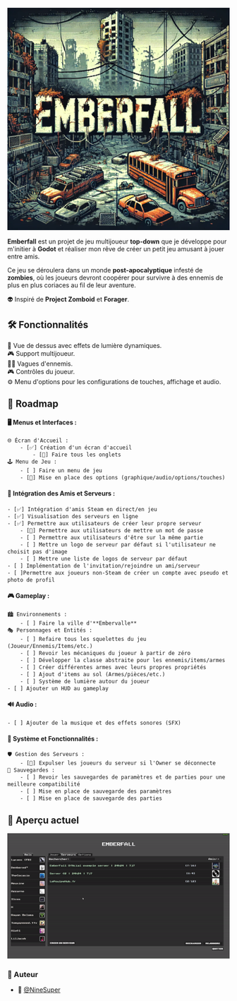 ![Emberfall](./imgs/Emberfall.png)

**Emberfall** est un projet de jeu multijoueur **top-down** que je développe pour m'initier à **Godot** et réaliser mon rêve de créer un petit jeu amusant à jouer entre amis. </br>

Ce jeu se déroulera dans un monde **post-apocalyptique** infesté de **zombies**, où les joueurs devront coopérer pour survivre à des ennemis de plus en plus coriaces au fil de leur aventure. </br>

👽 Inspiré de **Project Zomboid** et **Forager**.

## 🛠️ Fonctionnalités

🌟 Vue de dessus avec effets de lumière dynamiques. </br>
🎮 Support multijoueur. </br>
🧟‍♂️ Vagues d'ennemis. </br>
🎮 Contrôles du joueur. </br>
⚙️ Menu d'options pour les configurations de touches, affichage et audio. </br>

## 📅 Roadmap

#### 🖥️ Menus et Interfaces :
	🌐 Écran d'Accueil :
		- [✅] Création d'un écran d'accueil
			- [🚧] Faire tous les onglets
	🕹️ Menu de Jeu :
		- [ ] Faire un menu de jeu
		- [🚧] Mise en place des options (graphique/audio/options/touches)
#### 👥 Intégration des Amis et Serveurs :
    - [✅] Intégration d'amis Steam en direct/en jeu
    - [✅] Visualisation des serveurs en ligne
    - [✅] Permettre aux utilisateurs de créer leur propre serveur
	    - [🚧] Permettre aux utilisateurs de mettre un mot de passe
 	    - [ ] Permettre aux utilisateurs d'être sur la même partie
	    - [ ] Mettre un logo de serveur par défaut si l'utilisateur ne choisit pas d'image
	    - [ ] Mettre une liste de logos de serveur par défaut
    - [ ] Implémentation de l'invitation/rejoindre un ami/serveur
    - [ ]Permettre aux joueurs non-Steam de créer un compte avec pseudo et photo de profil
#### 🎮 Gameplay :
	🏙️ Environnements :
 	    - [ ] Faire la ville d'**Embervalle**
	🎭 Personnages et Entités :
        - [ ] Refaire tous les squelettes du jeu (Joueur/Ennemis/Items/etc.)
        - [ ] Revoir les mécaniques du joueur à partir de zéro
        - [ ] Développer la classe abstraite pour les ennemis/items/armes
        - [ ] Créer différentes armes avec leurs propres propriétés
        - [ ] Ajout d'items au sol (Armes/pièces/etc.)
        - [ ] Système de lumière autour du joueur
    - [ ] Ajouter un HUD au gameplay
#### 🔊 Audio :
	- [ ] Ajouter de la musique et des effets sonores (SFX)
#### 🔨 Système et Fonctionnalités :
	🛡️ Gestion des Serveurs :
		- [🚧] Expulser les joueurs du serveur si l'Owner se déconnecte
	💾 Sauvegardes :
		- [ ] Revoir les sauvegardes de paramètres et de parties pour une meilleure compatibilité
		- [ ] Mise en place de sauvegarde des paramètres
		- [ ] Mise en place de sauvegarde des parties

## 👀 Aperçu actuel

![exemple](./gif/Exemple.gif)

### 📝 Auteur
- 🎫 [@NineSuper](https://www.github.com/NineSuper)
